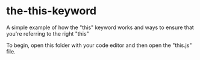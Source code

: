 # the-this-keyword
A simple example of how the "this" keyword works and ways to ensure that you're referring to the right "this"

To begin, open this folder with your code editor and then open the "this.js" file.
